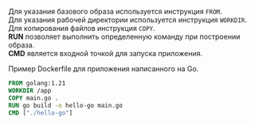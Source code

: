 Для указания базового образа используется инструкция `FROM`.  
Для указания рабочей директории используется инструкция `WORKDIR`.  
Для копирования файлов инструкция `COPY`.  
**RUN** позволяет выполнить определенную команду при построении образа.  
**CMD** является входной точкой для запуска приложения.

Пример Dockerfile для приложения написанного на Go.

```Dockerfile
FROM golang:1.21
WORKDIR /app
COPY main.go .
RUN go build -o hello-go main.go
CMD ["./hello-go"]
```